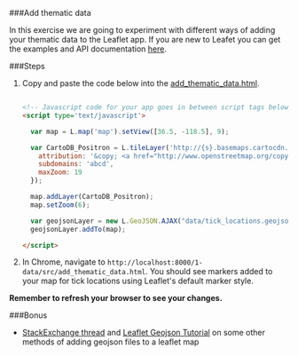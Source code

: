 ###Add thematic data

In this exercise we are going to experiment with different ways of adding your thematic data to the Leaflet app. 
If you are new to Leafet you can get the examples and API documentation [here](http://leafletjs.com/).

###Steps

1. Copy and paste the code below into the [add_thematic_data.html](./src/add_thematic_data.html).

    ```html

    <!-- Javascript code for your app goes in between script tags below -->
    <script type='text/javascript'>

      var map = L.map('map').setView([36.5, -118.5], 9);

      var CartoDB_Positron = L.tileLayer('http://{s}.basemaps.cartocdn.com/light_all/{z}/{x}/{y}.png', {
        attribution: '&copy; <a href="http://www.openstreetmap.org/copyright">OpenStreetMap</a> &copy; <a href="http://cartodb.com/attributions">CartoDB</a>',
        subdomains: 'abcd',
        maxZoom: 19
      });

      map.addLayer(CartoDB_Positron);
      map.setZoom(6);

      var geojsonLayer = new L.GeoJSON.AJAX("data/tick_locations.geojson");
      geojsonLayer.addTo(map);

    </script>


    ```

2. In Chrome, navigate to `http://localhost:8000/1-data/src/add_thematic_data.html`. You should see markers added to your map for tick locations using Leaflet's default marker style.

__Remember to refresh your browser to see your changes.__

###Bonus

* [StackExchange thread](http://gis.stackexchange.com/questions/68489/how-to-load-external-geojson-file-into-leaflet-map) and [Leaflet Geojson Tutorial](http://leafletjs.com/examples/geojson.html) on some other methods of adding geojson files to a leaflet map
